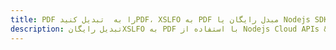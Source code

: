 ---title: PDF را به  تبدیل کنیدPDF، XSLFO به PDF مبدل رایگان یا Nodejs SDKdescription: تبدیل رایگانXSLFO به PDF با استفاده از Nodejs Cloud APIs & SDK همچنین اسناد PDF را در Cloud ایجاد، ویرایش و رندر کنید.---